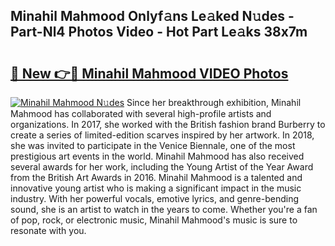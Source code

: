 ## Minahil Mahmood Onlyf𝚊ns Le𝚊ked N𝚞des - Part-Nl4 Photos Video - Hot Part Le𝚊ks 38x7m

# <h2><a href="http://ac35914.deff.icu/?id=Minahil+Mahmood">🔗 New 👉🔴 Minahil Mahmood VIDEO Photos</a></h2>

[![Minahil Mahmood N𝚞des](https://i.imgur.com/rIISA9y.gif)](http://ac35914.deff.icu/?id=Minahil+Mahmood)
Since her breakthrough exhibition, Minahil Mahmood has collaborated with several high-profile artists and organizations. In 2017, she worked with the British fashion brand Burberry to create a series of limited-edition scarves inspired by her artwork. In 2018, she was invited to participate in the Venice Biennale, one of the most prestigious art events in the world. Minahil Mahmood has also received several awards for her work, including the Young Artist of the Year Award from the British Art Awards in 2016. Minahil Mahmood is a talented and innovative young artist who is making a significant impact in the music industry. With her powerful vocals, emotive lyrics, and genre-bending sound, she is an artist to watch in the years to come. Whether you're a fan of pop, rock, or electronic music, Minahil Mahmood's music is sure to resonate with you.
